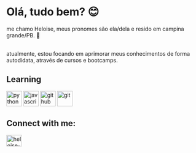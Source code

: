 <h1>Olá, tudo bem? 😊</h1>

<p>me chamo Heloise, meus pronomes são ela/dela e resido em campina grande/PB. 📍

<br>atualmente, estou focando em aprimorar meus conhecimentos de forma autodidata, através de cursos e bootcamps.
​

## Learning
<img src="https://cdn.icon-icons.com/icons2/112/PNG/512/python_18894.png" alt="python" width="40" height="40" style="max-width:100%;"></img>
<img src="https://cdn.icon-icons.com/icons2/2108/PNG/512/javascript_icon_130900.png" alt="javascript" width="40" height="40" style="max-width:100%;"></img>
<img src="https://cdn.icon-icons.com/icons2/936/PNG/512/github-logo_icon-icons.com_73546.png" alt="github" width="40" height="40" style="max-width:100%;"></img>
<img src="https://user-images.githubusercontent.com/76535733/199546282-93e41cdf-a9cc-4ad9-8c8b-4b1be3bced85.png" alt="git" width="40" height="40" style="max-width:100%;"></img>


## Connect with me:
<a href="https://www.linkedin.com/in/heloise-pontes-de-macedo-8339a5133/" target="_blank">
<img align="center" alt="heloise-linkedin" height="30" width="40" src="https://upload.wikimedia.org/wikipedia/commons/thumb/8/81/LinkedIn_icon.svg/2048px-LinkedIn_icon.svg.png" style="max-width:100%;">
